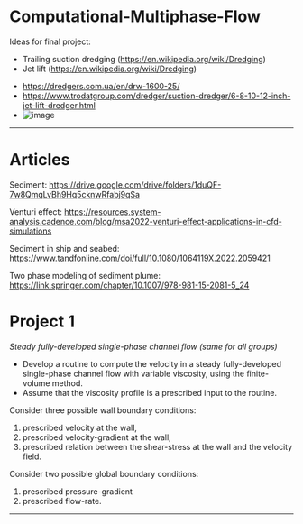 # Computational-Multiphase-Flow

Ideas for final project:
- Trailing suction dredging (https://en.wikipedia.org/wiki/Dredging)
- Jet lift (https://en.wikipedia.org/wiki/Dredging)
* https://dredgers.com.ua/en/drw-1600-25/
* https://www.trodatgroup.com/dredger/suction-dredger/6-8-10-12-inch-jet-lift-dredger.html
* ![image](https://user-images.githubusercontent.com/70904313/220875658-73720f7c-849f-4146-a726-9e739928c15c.png)
---

# Articles
Sediment:
https://drive.google.com/drive/folders/1duQF-7w8QmqLvBh9Hq5cknwRfabj9qSa

Venturi effect:
https://resources.system-analysis.cadence.com/blog/msa2022-venturi-effect-applications-in-cfd-simulations

Sediment in ship and seabed:
https://www.tandfonline.com/doi/full/10.1080/1064119X.2022.2059421

Two phase modeling of sediment plume:
https://link.springer.com/chapter/10.1007/978-981-15-2081-5_24


# Project 1
*Steady fully-developed single-phase channel flow (same for all groups)*
 - Develop a routine to compute the velocity in a steady fully-developed single-phase
channel flow with variable viscosity, using the finite-volume method. 
- Assume that the viscosity profile is a prescribed input to the routine. 

Consider three possible wall boundary
conditions: 
1. prescribed velocity at the wall,
2. prescribed velocity-gradient at the wall,
3. prescribed relation between the shear-stress at the wall and the velocity field.

Consider two possible global boundary conditions: 
1. prescribed pressure-gradient
2. prescribed flow-rate.

---

